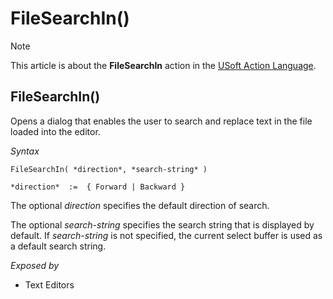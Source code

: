 # FileSearchIn()



> [!NOTE]
> This article is about the **FileSearchIn** action in the [USoft Action Language](/docs/Task%20flow/Action%20Language%20reference/USoft%20Action%20Language.md).

## **FileSearchIn()**

Opens a dialog that enables the user to search and replace text in the file loaded into the editor.

*Syntax*
 

```
FileSearchIn( *direction*, *search-string* )

*direction*  :=  { Forward | Backward }
```

The optional *direction* specifies the default direction of search.

The optional *search-string* specifies the search string that is displayed by default. If *search-string* is not specified, the current select buffer is used as a default search string.

*Exposed by*

- Text Editors